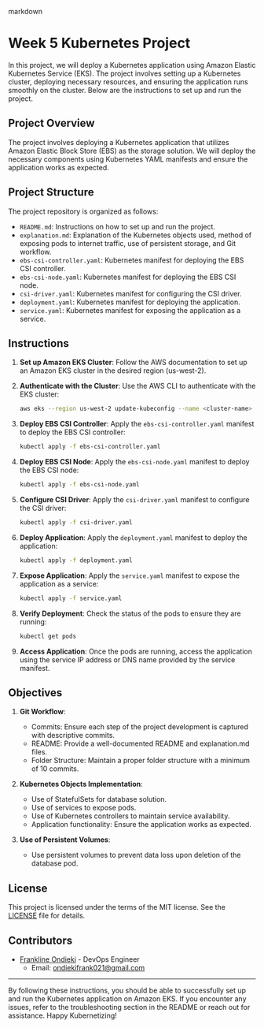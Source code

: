 markdown
# Week 5 Kubernetes Project

In this project, we will deploy a Kubernetes application using Amazon Elastic Kubernetes Service (EKS). The project involves setting up a Kubernetes cluster, deploying necessary resources, and ensuring the application runs smoothly on the cluster. Below are the instructions to set up and run the project.

## Project Overview

The project involves deploying a Kubernetes application that utilizes Amazon Elastic Block Store (EBS) as the storage solution. We will deploy the necessary components using Kubernetes YAML manifests and ensure the application works as expected.

## Project Structure

The project repository is organized as follows:

- `README.md`: Instructions on how to set up and run the project.
- `explanation.md`: Explanation of the Kubernetes objects used, method of exposing pods to internet traffic, use of persistent storage, and Git workflow.
- `ebs-csi-controller.yaml`: Kubernetes manifest for deploying the EBS CSI controller.
- `ebs-csi-node.yaml`: Kubernetes manifest for deploying the EBS CSI node.
- `csi-driver.yaml`: Kubernetes manifest for configuring the CSI driver.
- `deployment.yaml`: Kubernetes manifest for deploying the application.
- `service.yaml`: Kubernetes manifest for exposing the application as a service.

## Instructions

1. **Set up Amazon EKS Cluster**: Follow the AWS documentation to set up an Amazon EKS cluster in the desired region (us-west-2).

2. **Authenticate with the Cluster**: Use the AWS CLI to authenticate with the EKS cluster:
   ```bash
   aws eks --region us-west-2 update-kubeconfig --name <cluster-name>
   ```

3. **Deploy EBS CSI Controller**: Apply the `ebs-csi-controller.yaml` manifest to deploy the EBS CSI controller:
   ```bash
   kubectl apply -f ebs-csi-controller.yaml
   ```

4. **Deploy EBS CSI Node**: Apply the `ebs-csi-node.yaml` manifest to deploy the EBS CSI node:
   ```bash
   kubectl apply -f ebs-csi-node.yaml
   ```

5. **Configure CSI Driver**: Apply the `csi-driver.yaml` manifest to configure the CSI driver:
   ```bash
   kubectl apply -f csi-driver.yaml
   ```

6. **Deploy Application**: Apply the `deployment.yaml` manifest to deploy the application:
   ```bash
   kubectl apply -f deployment.yaml
   ```

7. **Expose Application**: Apply the `service.yaml` manifest to expose the application as a service:
   ```bash
   kubectl apply -f service.yaml
   ```

8. **Verify Deployment**: Check the status of the pods to ensure they are running:
   ```bash
   kubectl get pods
   ```

9. **Access Application**: Once the pods are running, access the application using the service IP address or DNS name provided by the service manifest.

##  Objectives

1. **Git Workflow**:
   - Commits: Ensure each step of the project development is captured with descriptive commits.
   - README: Provide a well-documented README and explanation.md files.
   - Folder Structure: Maintain a proper folder structure with a minimum of 10 commits.

2. **Kubernetes Objects Implementation**:
   - Use of StatefulSets for database solution.
   - Use of services to expose pods.
   - Use of Kubernetes controllers to maintain service availability.
   - Application functionality: Ensure the application works as expected.

3. **Use of Persistent Volumes**:
   - Use persistent volumes to prevent data loss upon deletion of the database pod.

## License

This project is licensed under the terms of the MIT license. See the [LICENSE](LICENSE) file for details.

## Contributors

- [Frankline Ondieki](https://github.com/OndiekiFrank) - DevOps Engineer
  - Email: ondiekifrank021@gmail.com

---

By following these instructions, you should be able to successfully set up and run the Kubernetes application on Amazon EKS. If you encounter any issues, refer to the troubleshooting section in the README or reach out for assistance. Happy Kubernetizing!
```

